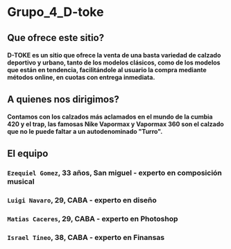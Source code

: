 # Grupo_4_D-toke

## Que ofrece este sitio?
#### D-TOKE es un sitio que ofrece la venta de una basta variedad de calzado deportivo y urbano, tanto de los modelos clásicos, como de los modelos que están en tendencia, facilitándole al usuario la compra mediante métodos online, en cuotas con entrega inmediata.
## A quienes nos dirigimos?
#### Contamos con los calzados más aclamados en el mundo de la cumbia 420 y el trap, las famosas Nike Vapormax y Vapormax 360 son el calzado que no le puede faltar a un autodenominado "Turro".

## El equipo
### `Ezequiel Gomez`, 33 años, San miguel - experto en composición musical
### `Luigi Navaro`, 29, CABA - experto en diseño
### `Matias Caceres`, 29, CABA - experto en Photoshop
### `Israel Tineo`, 38, CABA - experto en Finansas
